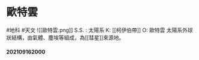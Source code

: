 # 歐特雲
#地科 #天文
![[歐特雲.png]]
S.S. : 太陽系
K: [[柯伊伯帶]]
O: 歐特雲
太陽系外球狀結構，由氣體、塵埃等組成，為[[彗星]]來源地。

#### 202109162000